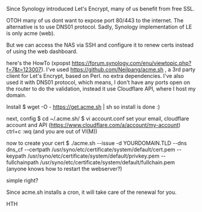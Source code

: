 Since Synology introduced Let's Encrypt, many of us benefit from free SSL. 

OTOH many of us dont want to expose port 80/443 to the internet.
The alternative is to use DNS01 protocol.
Sadly, Synology implementation of LE is only acme (web).

But we can access the NAS via SSH and configure it to renew certs instead of using the web dashboard.

here's the HowTo (xpopst https://forum.synology.com/enu/viewtopic.php?f=7&t=123007).
I've used https://github.com/Neilpang/acme.sh , a 3rd party client for Let's Encrypt, based on Perl. no extra dependencies.
I've also used it with DNS01 protocol, which means, I don't have any ports open on the router to do the validation, instead it use Cloudflare API, where I host my domain.

Install
$ wget -O -  https://get.acme.sh | sh
so install is done :)

next, config
$ cd ~/.acme.sh/
$ vi account.conf 
set your email, cloudflare account and API (https://www.cloudflare.com/a/account/my-account)
ctrl+c 
:wq (and you are out of VI(M))

now to create your cert
$ ./acme.sh  --issue -d YOURDOMAIN.TLD --dns dns_cf --certpath /usr/syno/etc/certificate/system/default/cert.pem --keypath /usr/syno/etc/certificate/system/default/privkey.pem --fullchainpath /usr/syno/etc/certificate/system/default/fullchain.pem
(anyone knows how to restart the webserver?)

simple right?

Since acme.sh installs a cron, it will take care of the renewal for you.

HTH
